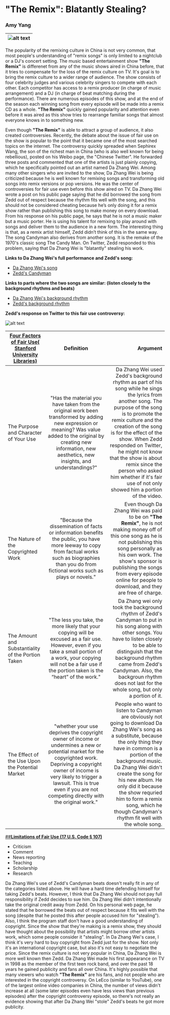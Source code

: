 # "The Remix": Blatantly Stealing?
### Amy Yang
| ![alt text](https://images.rapgenius.com/2e8e1ca6663bb594040414686b2d14e0.960x960x1.jpg "Candyman by Zedd") |
| --- |

The popularity of the remixing culture in China is not very common, that most people's understanding of "remix songs" is only limited to a nightclub or a DJ's concert setting. The music based entertainment show **"The Remix"** is differenet from any of the music shows aired in China before, that it tries to compensate for the loss of the remix culture on TV. It's goal is to bring the remix culture to a wider range of audience. The show consists of four celebrity judges and various celebrity singers to compete with each other. Each competitor has access to a remix producer (in charge of music arrangement) and a DJ (in charge of beat matching during the performance). There are numerous episodes of this show, and at the end of the season each winning song from every episode will be made into a remix CD as a whole. **"The Remix"** quickly gained popularity and attention even before it was aired as this show tries to rearrange familiar songs that almost everyone knows in to something new.

Even though **"The Remix"** is able to attract a group of audience, it also created controversies. Recently, the debate about the issue of fair use on the show is popular to the point that it became one of the most searched topics on the internet. The controversy quickly spreaded when Sephirex Wang, the son of the richest man in China (who is also well known for being rebellious), posted on his Weibo page, the "Chinese Twitter". He forwarded three posts and commented that one of the artists is just plainly copying, which he specifically pointed out an artist named Da Zhang Wei. Among many other singers who are invited to the show, Da Zhang Wei is being criticized because he is well known for remixing songs and transforming old songs into remix versions or pop versions. He was the center of controversies for fair use even before this show aired on TV. Da Zhang Wei wrote a post on his public page saying that he did borrowed the song from Zedd out of respect because the rhythm fits well with the song, and this should not be considered cheating because he’s only doing it for a remix show rather than publishing this song to make money on every download. From his response on his public page, he says that he is not a music maker but a music porter. He is using his talent for remixing to play around with songs and deliver them to the audience in a new form. The interesting thing is that, as a remix artist himself, Zedd didn’t think of this in the same way. The song Candyman also derives from another song. It is the remake of the 1970's classic song The Candy Man. On Twitter, Zedd responded to this problem, saying that Da Zhang Wei is "blatantly" stealing his work.

**Links to Da Zhang Wei's full performance and Zedd's song:**
+ [Da Zhang Wei's song](https://www.youtube.com/watch?v=p22IO6eY1_Q)
+ [Zedd's Candyman](https://www.youtube.com/watch?v=QCylGd7VF9U)

**Links to parts where the two songs are similar: (listen closely to the background rhythms and beats)**
+ [Da Zhang Wei's background rhythm](http://www.youtube.com/watch?v=p22IO6eY1_Q&t=1m37s)
+ [Zedd's background rhythm](http://www.youtube.com/watch?v=QCylGd7VF9U&t=1m2s)

**Zedd's response on Twitter to this fair use controversy:**

![alt text](http://i1.wp.com/n.sinaimg.cn/ent/transform/20160806/N08x-fxutfpf1385034.jpg?zoom=1.5&resize=421%2C450 "Zedd's response to remix")

| [Four Factors of Fair Use( Stanford University Libraries)](http://fairuse.stanford.edu/overview/fair-use/four-factors/)       | Definition          | Argument  |
| ------------- |:-------------:| -----:|
| The Purpose and Character of Your Use      | "Has the material you have taken from the original work been transformed by adding new expression or meaning? Was value added to the original by creating new information, new aesthetics, new insights, and understandings?" |Da Zhang Wei used Zedd's background rhythm as part of his song while he sings the lyrics from another song. The purpose of the song is to promote the remix culture and the creation of the song is for the effect of the show. When Zedd responded on Twitter, he might not know that the show is about remix since the person who asked him whether if it's fair use of not only showed him a portion of the video. |
| The Nature of the Copyrighted Work      | "Because the dissemination of facts or information benefits the public, you have more leeway to copy from factual works such as biographies than you do from fictional works such as plays or novels."      | Even though Da Zhang Wei was paid to be on **"The Remix"**, he is not making money off of this one song as he is not publishing this song personally as his own work. The show's sponsor is publishing the songs from every episode online for people to download, and they are free of charge. |
| The Amount and Substantiality of the Portion Taken | "The less you take, the more likely that your copying will be excused as a fair use. However, even if you take a small portion of a work, your copying will not be a fair use if the portion taken is the “heart” of the work."  | Da Zhang wei only took the background rhythm of Zedd's Candyman to put in his song along with other songs. You have to listen closely to be able to distinguish that the background rhythm came from Zedd's Candyman. Also, the backgroun rhythm does not last for the whole song, but only a portion of it. |
| The Effect of the Use Upon the Potential Market| "whether your use deprives the copyright owner of income or undermines a new or potential market for the copyrighted work. Depriving a copyright owner of income is very likely to trigger a lawsuit. This is true even if you are not competing directly with the original work."| People who want to listen to Candyman are obviously not going to download Da Zhang Wei's song as a substitute, because the only thing they have in common is a portion of the background music. Da Zhang Wei didn't create the song for his new album. He only did it because the show requried him to form a remix song, which he though Candyman's rhythm fit well with the whole song.|

[##**Limitations of Fair Use (17 U.S. Code § 107)**](https://www.law.cornell.edu/uscode/text/17/107)
+ Criticism
+ Comment
+ News reporting
+ Teaching
+ Scholarship
+ Research 

Da Zhang Wei's use of Zedd's Candyman beats doesn't really fit in any of the categories listed above. He will have a hard time defending himself for taking Zedd's beats. However, I think that Da Zhang Wei should not pay full responsibility if Zedd decides to sue him. Da Zhang Wei didn't intentionally take the original credit away from Zedd. On his personal web page, he stated that he borrowed the beats out of respect because it fits well with the song (despite that he posted this after people accused him for "stealing"). Also, I think the program staff don't have a good understanding of copyright. Since the show that they're making is a remix show, they should have thought about the possibility that artists might borrow other artists work, which some people consider it "stealing". In Da Zhang Wei's case, I think it's very hard to buy copyright from Zedd just for the show. Not only it's an international copyright case, but also it's not easy to negotiate the price. Since the remix culture is not very popular in China, Da Zhang Wei is more well known then Zedd. Da Zhang Wei made his first appearance on TV in 1998 as the member of the first teen rock band, and over the past 18 years he gained publicity and fans all over China. It's highly possible that many viewers who watch **"The Remix"** are his fans, and not people who are interested in the copyright controversy. On LeEco (similar to YouTube), one of the largest online video companies in China, the number of views didn't increase at all (some later episodes even have less views than previous episodes) after the copyright controversy episode, so there's not really an evidence showing that after Da Zhang Wei "stole" Zedd's beats he got more publicity.
